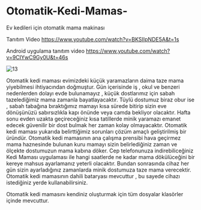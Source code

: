 # Otomatik-Kedi-Mamas-
Ev kedileri için otomatik mama makinası

Tanıtım Video   https://www.youtube.com/watch?v=BKSIIpNDE5A&t=1s

Android uygulama tanıtım video  https://www.youtube.com/watch?v=9CIYwC9Gy0U&t=46s

![13
](https://github.com/TolRed/Otomatik-Kedi-Mamas-/blob/master/13.jpg)

Otomatik kedi maması evimizdeki küçük yaramazların daima taze mama yiyebilmesi ihtiyacından doğmuştur. 
Gün içerisinde iş , okul ve benzeri nedenlerden dolayı evde bulunamayız , küçük dostlarımız için sabah tazelediğimiz mama zamanla bayatlayacaktır. 
Tüylü dostumuz biraz obur ise , sabah tabağına bıraktığımız mamayı kısa sürede bitirip sizin eve dönüşünüzü sabırsızlıkla kapı önünde veya camda bekliyor olacaktır. 
Hafta sonu evden uzakta geçireceğiniz kısa tatillerde minik yaramazı emanet edecek güvenilir bir dost bulmak her zaman kolay olmayacaktır.
Otomatik kedi maması yukarıda belirttiğimiz sorunları çözüm amaçlı geliştirilmiş bir üründür.
Otomatik kedi mamasının ana çalışma prensibi hava geçirmez mama haznesinde bulunan kuru mamayı sizin belirlediğiniz zaman ve ölçekte dostumuzun mama kabına döker.
Cep telefonunuza indirebiliceğiniz Kedi Maması uygulaması ile hangi saatlerde ne kadar mama dökülüceğini bir kereye mahsus ayarlamanız yeterli olacaktır. 
Bundan sonrasında cihaz her gün sizin ayarladığınız zamanlarda minik dostumuza taze mama verecektir.
Otomatik kedi mamasının dahili bataryası mevcuttur , bu sayede cihazı istediğiniz yerde kullanabilirsiniz. 

Otomatik kedi mamasını kendiniz oluşturmak için tüm dosyalar klasörler içinde mevcuttur.



